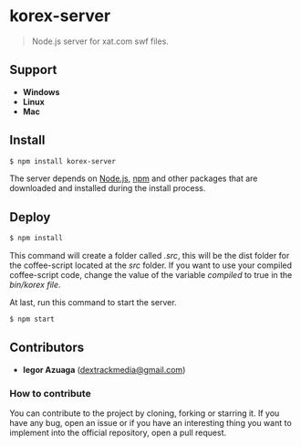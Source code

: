 # korex-server
> Node.js server for xat.com swf files.

## Support
* **Windows**
* **Linux**
* **Mac**

## Install
```sh
$ npm install korex-server
```
The server depends on [Node.js](http://nodejs.org/), [npm](http://npmjs.org/) and other packages that are downloaded and installed during the install process.

## Deploy
```sh
$ npm install
```
This command will create a folder called *.src*, this will be the dist folder for the coffee-script located at the *src* folder. If you want to use your compiled coffee-script code, change the value of the variable *compiled* to true in the *bin/korex file*.

At last, run this command to start the server.
```sh
$ npm start
```

## Contributors
* **Iegor Azuaga** (dextrackmedia@gmail.com)

### How to contribute
You can contribute to the project by cloning, forking or starring it. If you have any bug, open an issue or if you have an interesting thing you want to implement into the official repository, open a pull request.
